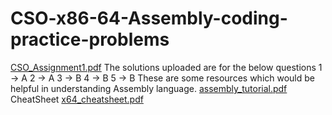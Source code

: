# CSO-x86-64-Assembly-coding-practice-problems
[CSO_Assignment1.pdf](https://github.com/Bhargavi-hash/CSO-x86-64-Assembly-coding-practice-problems/files/6721028/CSO_Assignment1.pdf)
The solutions uploaded are for the below questions
1 -> A
2 -> A
3 -> B
4 -> B
5 -> B
These are some resources which would be helpful in understanding
Assembly language.
[assembly_tutorial.pdf](https://github.com/Bhargavi-hash/CSO-x86-64-Assembly-coding-practice-problems/files/6721031/assembly_tutorial.pdf)
CheatSheet
[x64_cheatsheet.pdf](https://github.com/Bhargavi-hash/CSO-x86-64-Assembly-coding-practice-problems/files/6721034/x64_cheatsheet.pdf)

